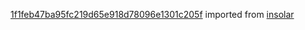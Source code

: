 [1f1feb47ba95fc219d65e918d78096e1301c205f](https://github.com/insolar/insolar/commit/1f1feb47ba95fc219d65e918d78096e1301c205f) imported from [insolar](https://github.com/insolar/insolar)
